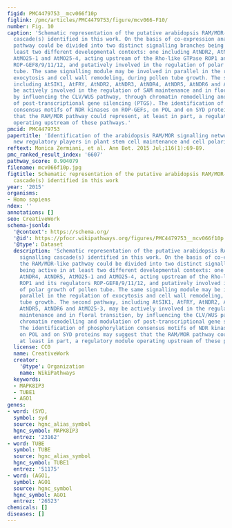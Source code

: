 ```yaml
---
figid: PMC4479753__mcv066f10p
figlink: /pmc/articles/PMC4479753/figure/mcv066-F10/
number: Fig. 10
caption: 'Schematic representation of the putative arabidopsis RAM/MOR-like signalling
  cascade(s) identified in this work. On the basis of co-expression analyses the RAM/MOR-like
  pathway could be divided into two distinct signalling branches being active in at
  least two different developmental contexts: one including AtNDR2, AtNDR4, AtNDR5,
  AtMO25-1 and AtMO25-4, acting upstream of the Rho-like GTPase ROP1 and its regulators
  ROP-GEF8/9/11/12, and putatively involved in the regulation of polar growth of pollen
  tube. The same signalling module may be involved in parallel in the regulation of
  exocytosis and cell wall remodeling, during pollen tube growth. The second pathway,
  including AtSIK1, AtFRY, AtNDR2, AtNDR3, AtNDR4, AtNDR5, AtNDR6 and AtMO25-3, may
  be actively involved in the regulation of SAM maintenance and in floral transition,
  by influencing the CLV/WUS pathway, through chromatin remodelling and modulation
  of post-transcriptional gene silencing (PTGS). The identification of phosphorylation
  consensus motifs of NDR kinases on ROP-GEFs, on POL and on SYD proteins may suggest
  that the RAM/MOR pathway could represent, at least in part, a regulatory module
  operating upstream of these pathways.'
pmcid: PMC4479753
papertitle: 'Identification of the arabidopsis RAM/MOR signalling network: adding
  new regulatory players in plant stem cell maintenance and cell polarization.'
reftext: Monica Zermiani, et al. Ann Bot. 2015 Jul;116(1):69-89.
pmc_ranked_result_index: '6607'
pathway_score: 0.904079
filename: mcv066f10p.jpg
figtitle: Schematic representation of the putative arabidopsis RAM/MOR-like signalling
  cascade(s) identified in this work
year: '2015'
organisms:
- Homo sapiens
ndex: ''
annotations: []
seo: CreativeWork
schema-jsonld:
  '@context': https://schema.org/
  '@id': https://pfocr.wikipathways.org/figures/PMC4479753__mcv066f10p.html
  '@type': Dataset
  description: 'Schematic representation of the putative arabidopsis RAM/MOR-like
    signalling cascade(s) identified in this work. On the basis of co-expression analyses
    the RAM/MOR-like pathway could be divided into two distinct signalling branches
    being active in at least two different developmental contexts: one including AtNDR2,
    AtNDR4, AtNDR5, AtMO25-1 and AtMO25-4, acting upstream of the Rho-like GTPase
    ROP1 and its regulators ROP-GEF8/9/11/12, and putatively involved in the regulation
    of polar growth of pollen tube. The same signalling module may be involved in
    parallel in the regulation of exocytosis and cell wall remodeling, during pollen
    tube growth. The second pathway, including AtSIK1, AtFRY, AtNDR2, AtNDR3, AtNDR4,
    AtNDR5, AtNDR6 and AtMO25-3, may be actively involved in the regulation of SAM
    maintenance and in floral transition, by influencing the CLV/WUS pathway, through
    chromatin remodelling and modulation of post-transcriptional gene silencing (PTGS).
    The identification of phosphorylation consensus motifs of NDR kinases on ROP-GEFs,
    on POL and on SYD proteins may suggest that the RAM/MOR pathway could represent,
    at least in part, a regulatory module operating upstream of these pathways.'
  license: CC0
  name: CreativeWork
  creator:
    '@type': Organization
    name: WikiPathways
  keywords:
  - MAPK8IP3
  - TUBE1
  - AGO1
genes:
- word: (SYD,
  symbol: syd
  source: hgnc_alias_symbol
  hgnc_symbol: MAPK8IP3
  entrez: '23162'
- word: TUBE
  symbol: TUBE
  source: hgnc_alias_symbol
  hgnc_symbol: TUBE1
  entrez: '51175'
- word: (AGO1,
  symbol: AGO1
  source: hgnc_symbol
  hgnc_symbol: AGO1
  entrez: '26523'
chemicals: []
diseases: []
---
```

